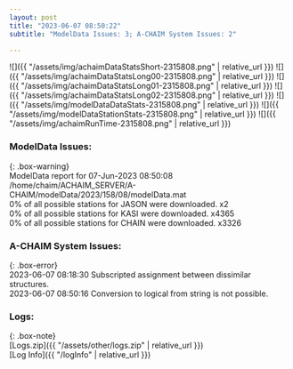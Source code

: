 ```yaml
---
layout: post
title: "2023-06-07 08:50:22"
subtitle: "ModelData Issues: 3; A-CHAIM System Issues: 2"

---
```


![]({{ "/assets/img/achaimDataStatsShort-2315808.png" | relative_url }})
![]({{ "/assets/img/achaimDataStatsLong00-2315808.png" | relative_url }})
![]({{ "/assets/img/achaimDataStatsLong01-2315808.png" | relative_url }})
![]({{ "/assets/img/achaimDataStatsLong02-2315808.png" | relative_url }})
![]({{ "/assets/img/modelDataDataStats-2315808.png" | relative_url }})
![]({{ "/assets/img/modelDataStationStats-2315808.png" | relative_url }})
![]({{ "/assets/img/achaimRunTime-2315808.png" | relative_url }})


### ModelData Issues:  
  
{: .box-warning}  
 ModelData report for 07-Jun-2023 08:50:08   
 /home/chaim/ACHAIM_SERVER/A-CHAIM/modelData/2023/158/08/modelData.mat   
 0% of all possible stations for JASON were downloaded. x2   
 0% of all possible stations for KASI were downloaded. x4365   
 0% of all possible stations for CHAIN were downloaded. x3326   
  
### A-CHAIM System Issues:  
  
{: .box-error}  
2023-06-07 08:18:30 Subscripted assignment between dissimilar structures.  
2023-06-07 08:50:16 Conversion to logical from string is not possible.  

### Logs:  
  
{: .box-note}  
[Logs.zip]({{ "/assets/other/logs.zip" | relative_url }})  
[Log Info]({{ "/logInfo" | relative_url }})  
